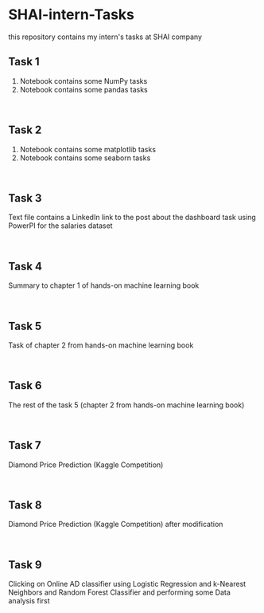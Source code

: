 # SHAI-intern-Tasks
this repository contains my intern's tasks at SHAI company

## Task 1
1. Notebook contains some NumPy tasks
2. Notebook contains some pandas tasks

<br>

## Task 2
1. Notebook contains some matplotlib tasks
2. Notebook contains some seaborn tasks

<br>

## Task 3
Text file contains a LinkedIn link to the post about the dashboard task using PowerPI for the salaries dataset

<br>

## Task 4
Summary to chapter 1 of hands-on machine learning book

<br>

## Task 5
Task of chapter 2 from hands-on machine learning book
   
<br>

## Task 6
The rest of the task 5 (chapter 2 from hands-on machine learning book)
   
<br>

## Task 7
Diamond Price Prediction (Kaggle Competition)
   
<br>

## Task 8
Diamond Price Prediction (Kaggle Competition) after modification 
   
<br>

## Task 9
Clicking on Online AD classifier using Logistic Regression and k-Nearest Neighbors and Random Forest Classifier and performing some Data analysis first
